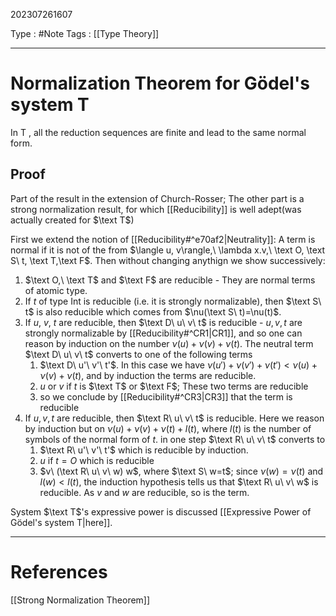 202307261607

Type : #Note
Tags : [[Type Theory]]

---
# Normalization Theorem for Gödel's system T
In $\text{T}$ , all the reduction sequences are finite and lead to the same normal form.

## Proof
Part of the result in the extension of Church-Rosser; The other part is a strong normalization result, for which [[Reducibility]] is well adept(was actually created for $\text T$)

First we extend the notion of [[Reducibility#^e70af2|Neutrality]]: A term is normal if it is not of the from $\langle u, v\rangle,\ \lambda x.v,\ \text O, \text S\ t, \text T,\text F$. Then without changing anythign we show successively:
1. $\text O,\ \text T$ and $\text F$ are reducible - They are normal terms of atomic type.
2. If $t$ of type $\text{Int}$ is reducible (i.e. it is strongly normalizable), then $\text S\ t$ is also reducible which comes from $\nu(\text S\ t)=\nu(t)$.
3. If $u,\ v,\ t$ are reducible, then $\text D\ u\ v\ t$ is reducible - $u,v,t$ are strongly normalizable by [[Reducibility#^CR1|CR1]], and so one can reason by induction on the number $\nu(u)+\nu(v)+\nu(t)$. The neutral term $\text D\ u\ v\ t$ converts to one of the following terms
	1. $\text D\ u'\ v'\ t'$. In this case we have $\nu(u')+\nu(v')+\nu(t')<\nu(u)+\nu(v)+\nu(t)$, and by induction the terms are reducible.
	2. $u$ or $v$ if $t$ is $\text T$ or $\text F$; These two terms are reducible
	3. so we conclude by [[Reducibility#^CR3|CR3]] that the term is reducible
4. If $u,v,t$ are reducible, then $\text R\ u\ v\ t$ is reducible. Here we reason by induction but on $\nu(u)+\nu(v)+\nu(t)+l(t)$, where $l(t)$ is the number of symbols of the normal form of $t$. in one step $\text R\ u\ v\ t$ converts to
	1. $\text R\ u'\ v'\ t'$ which is reducible by induction.
	2. $u$ if $t=O$ which is reducible
	3. $v\ (\text R\ u\ v\ w) w$, where $\text S\ w=t$; since $\nu(w)=\nu(t)$ and $l(w)<l(t)$, the induction hypothesis tells us that $\text R\ u\ v\ w$ is reducible. As $v$ and $w$ are reducible, so is the term.

System $\text T$'s expressive power is discussed [[Expressive Power of Gödel's system T|here]].

---
# References
[[Strong Normalization Theorem]]